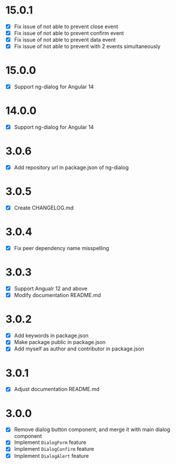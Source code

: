 # 15.0.1

- [x] Fix issue of not able to prevent close event
- [x] Fix issue of not able to prevent confirm event
- [x] Fix issue of not able to prevent data event
- [x] Fix issue of not able to prevent with 2 events simultaneously

# 15.0.0

- [x] Support ng-dialog for Angular 14

# 14.0.0

- [x] Support ng-dialog for Angular 14

# 3.0.6

- [x] Add repository url in package.json of ng-dialog

# 3.0.5

- [x] Create CHANGELOG.md

# 3.0.4

- [x] Fix peer dependency name misspelling

# 3.0.3

- [x] Support Angualr 12 and above
- [x] Modify documentation README.md

# 3.0.2

- [x] Add keywords in package.json
- [x] Make package public in package.json
- [x] Add myself as author and contributor in package.json

# 3.0.1

- [x] Adjust documentation README.md

# 3.0.0

- [x] Remove dialog button component, and merge it with main dialog component
- [x] Implement `DialogForm` feature
- [x] Implement `DialogConfirm` feature
- [x] Implement `DialogAlert` feature
